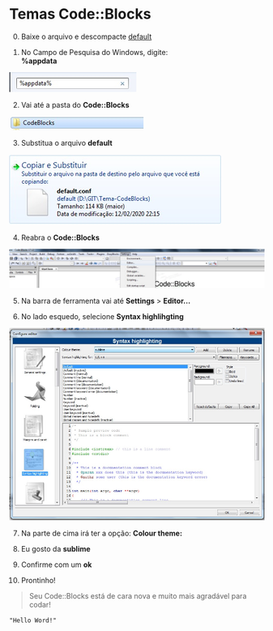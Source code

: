 # Temas Code::Blocks

0. Baixe o arquivo e descompacte
[default](https://github.com/JosiasSalermo/TemaCode-Blocks/blob/master/default.rar)


1. No Campo de Pesquisa do Windows, digite:   
__%appdata__  


![](https://github.com/JosiasSalermo/TemaCode-Blocks/blob/master/img/1_adddata.jpg)  


2. Vai até a pasta do __Code::Blocks__


![](https://github.com/JosiasSalermo/TemaCode-Blocks/blob/master/img/2_pasta.jpg)


3. Substitua o arquivo __default__ 


![](https://github.com/JosiasSalermo/TemaCode-Blocks/blob/master/img/3_substituir.jpg)


4. Reabra o __Code::Blocks__


![](https://github.com/JosiasSalermo/TemaCode-Blocks/blob/master/img/4_editor.jpg)


5. Na barra de ferramenta vai até __Settings__ > __Editor...__


6. No lado esquedo, selecione __Syntax highlihgting__


![](https://github.com/JosiasSalermo/TemaCode-Blocks/blob/master/img/5_Syntax.jpg)


7. Na parte de cima irá ter a opção:
__Colour theme:__


8. Eu gosto da __sublime__


9. Confirme com um __ok__


10. Prontinho! 

>Seu Code::Blocks está de cara nova e muito mais agradável para codar!

    "Hello Word!"